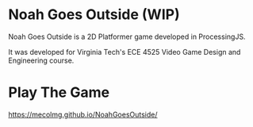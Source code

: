 # Noah Goes Outside (WIP)
Noah Goes Outside is a 2D Platformer game developed in ProcessingJS. 

It was developed for Virginia Tech's ECE 4525 Video Game Design and Engineering course.

# Play The Game

https://mecolmg.github.io/NoahGoesOutside/
